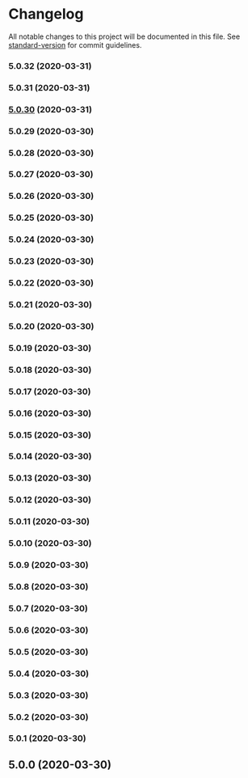 # Changelog

All notable changes to this project will be documented in this file. See [standard-version](https://github.com/conventional-changelog/standard-version) for commit guidelines.

### 5.0.32 (2020-03-31)

### 5.0.31 (2020-03-31)

### [5.0.30](https://github.com/americanexpress/one-app/compare/v5.0.29...v5.0.30) (2020-03-31)

### 5.0.29 (2020-03-30)

### 5.0.28 (2020-03-30)

### 5.0.27 (2020-03-30)

### 5.0.26 (2020-03-30)

### 5.0.25 (2020-03-30)

### 5.0.24 (2020-03-30)

### 5.0.23 (2020-03-30)

### 5.0.22 (2020-03-30)

### 5.0.21 (2020-03-30)

### 5.0.20 (2020-03-30)

### 5.0.19 (2020-03-30)

### 5.0.18 (2020-03-30)

### 5.0.17 (2020-03-30)

### 5.0.16 (2020-03-30)

### 5.0.15 (2020-03-30)

### 5.0.14 (2020-03-30)

### 5.0.13 (2020-03-30)

### 5.0.12 (2020-03-30)

### 5.0.11 (2020-03-30)

### 5.0.10 (2020-03-30)

### 5.0.9 (2020-03-30)

### 5.0.8 (2020-03-30)

### 5.0.7 (2020-03-30)

### 5.0.6 (2020-03-30)

### 5.0.5 (2020-03-30)

### 5.0.4 (2020-03-30)

### 5.0.3 (2020-03-30)

### 5.0.2 (2020-03-30)

### 5.0.1 (2020-03-30)

## 5.0.0 (2020-03-30)
